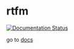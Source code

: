 # rtfm

[![Documentation Status](https://readthedocs.org/projects/rtfm-please/badge/?version=latest)](https://rtfm-please.readthedocs.io/en/latest/)

go to [docs](docs/index.md)
